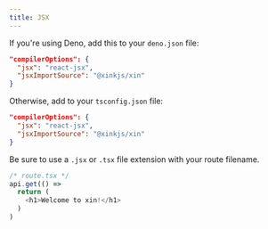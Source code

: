 ```yaml
---
title: JSX
---
```


If you're using Deno, add this to your `deno.json` file:
```json
"compilerOptions": {
  "jsx": "react-jsx",
  "jsxImportSource": "@xinkjs/xin"
}
```

Otherwise, add to your `tsconfig.json` file:
```json
"compilerOptions": {
  "jsx": "react-jsx",
  "jsxImportSource": "@xinkjs/xin"
}
```

Be sure to use a `.jsx` or `.tsx` file extension with your route filename.
```js
/* route.tsx */
api.get(() => 
  return (
    <h1>Welcome to xin!</h1>
  )
)
```
